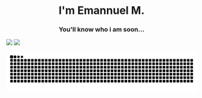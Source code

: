 <h1 align="center">I'm Emannuel M.</h1>
<h3 align="center">You'll know who i am soon...</h3>


  <a href="https://www.instagram.com/devloxt/" target="_blank"><img src="https://img.shields.io/badge/-Instagram-%23E4405F?style=for-the-badge&logo=instagram&logoColor=white" target="_blank"></a>
  <a href="https://www.linkedin.com/in/loxt/" target="_blank"><img src="https://img.shields.io/badge/-LinkedIn-%230077B5?style=for-the-badge&logo=linkedin&logoColor=white" target="_blank"></a> 
 
  ![Snake animation](https://github.com/loxt/loxt/blob/main/github-contribution-grid-snake.svg)
 
</div>
